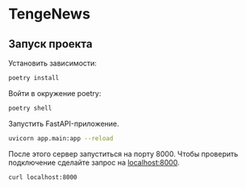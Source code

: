 # TengeNews

## Запуск проекта

Установить зависимости:

```bash
poetry install
```

Войти в окружение poetry:

```bash
poetry shell
```

Запустить FastAPI-приложение.

```bash
uvicorn app.main:app --reload
```

После этого сервер запуститься на порту 8000. Чтобы проверить подключение сделайте запрос на [localhost:8000](http://localhost:8000).

```bash
curl localhost:8000
```
